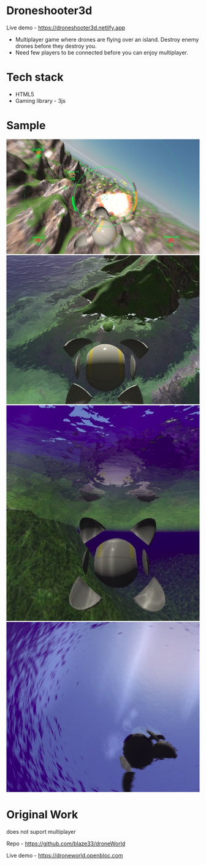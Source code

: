 # Droneshooter3d

Live demo - https://droneshooter3d.netlify.app

- Multiplayer game where drones are flying over an island. Destroy enemy drones before they destroy you.
- Need few players to be connected before you can enjoy multiplayer.

# Tech stack

- HTML5
- Gaming library - 3js

# Sample

![alt text](https://github.com/Amankumar321/droneshooter3d/blob/main/ds1.jpg?raw=true)
![alt text](https://github.com/Amankumar321/droneshooter3d/blob/main/ds2.jpg?raw=true)
![alt text](https://github.com/Amankumar321/droneshooter3d/blob/main/ds3.jpg?raw=true)
![alt text](https://github.com/Amankumar321/droneshooter3d/blob/main/ds4.jpg?raw=true)

# Original Work

does not suport multiplayer

Repo - https://github.com/blaze33/droneWorld

Live demo - https://droneworld.openbloc.com
